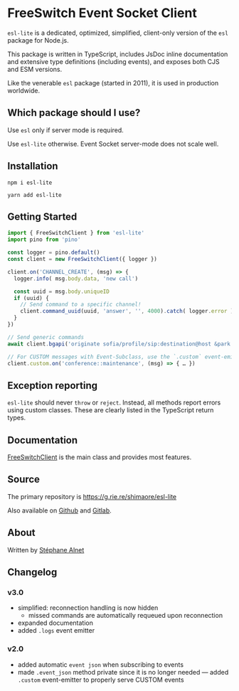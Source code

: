 # FreeSwitch Event Socket Client

`esl-lite` is a dedicated, optimized, simplified, client-only version of the `esl` package for Node.js.

This package is written in TypeScript, includes JsDoc inline documentation and extensive type definitions (including events), and exposes both CJS and ESM versions.

Like the venerable `esl` package (started in 2011), it is used in production worldwide.

## Which package should I use?

Use `esl` only if server mode is required.

Use `esl-lite` otherwise. Event Socket server-mode does not scale well.

## Installation

```
npm i esl-lite
```

```
yarn add esl-lite
```

## Getting Started

```typescript
import { FreeSwitchClient } from 'esl-lite'
import pino from 'pino'

const logger = pino.default()
const client = new FreeSwitchClient({ logger })

client.on('CHANNEL_CREATE', (msg) => {
  logger.info( msg.body.data, 'new call')

  const uuid = msg.body.uniqueID
  if (uuid) {
    // Send command to a specific channel!
    client.command_uuid(uuid, 'answer', '', 4000).catch( logger.error )
  }
})

// Send generic commands
await client.bgapi('originate sofia/profile/sip:destination@host &park')

// For CUSTOM messages with Event-Subclass, use the `.custom` event-emitter.
client.custom.on('conference::maintenance', (msg) => { … })
```

## Exception reporting

`esl-lite` should never `throw` or `reject`. Instead, all methods report errors using custom classes.
These are clearly listed in the TypeScript return types.

## Documentation

[FreeSwitchClient](https://shimaore.github.io/esl-lite/classes/client.FreeSwitchClient.html)
is the main class and provides most features.

## Source

The primary repository is https://g.rie.re/shimaore/esl-lite

Also available on [Github](https://github.com/shimaore/esl-lite) and [Gitlab](https://gitlab.com/shimaore/esl-lite).

## About

Written by [Stéphane Alnet](https://del.igh.tf/ul/stephane-alnet/)

## Changelog

### v3.0

- simplified: reconnection handling is now hidden
  - missed commands are automatically requeued upon reconnection
- expanded documentation
- added `.logs` event emitter

### v2.0

- added automatic `event json` when subscribing to events
- made `.event_json` method private since it is no longer needed
  — added `.custom` event-emitter to properly serve CUSTOM events
